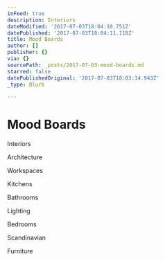 ```yaml
---
inFeed: true
description: Interiors
dateModified: '2017-07-03T18:04:10.751Z'
datePublished: '2017-07-03T18:04:11.118Z'
title: Mood Boards
author: []
publisher: {}
via: {}
sourcePath: _posts/2017-07-03-mood-boards.md
starred: false
datePublishedOriginal: '2017-07-03T18:03:14.943Z'
_type: Blurb

---
```

# Mood Boards

Interiors

Architecture

Workspaces 

Kitchens

Bathrooms

Lighting

Bedrooms

Scandinavian 

Furniture